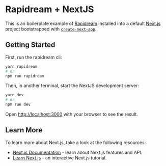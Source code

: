 # Rapidream + NextJS

This is an boilerplate example of [Rapidream](https://rapidream.com) installed into a default [Next.js](https://nextjs.org/) project bootstrapped with [`create-next-app`](https://github.com/vercel/next.js/tree/canary/packages/create-next-app).

## Getting Started

First, run the rapidream cli:

```bash
yarn rapidream
# or
npm run rapidream
```

Then, in another terminal, start the NextJS development server:

```bash
yarn dev
# or
npm run dev
```

Open [http://localhost:3000](http://localhost:3000) with your browser to see the result.

## Learn More

To learn more about Next.js, take a look at the following resources:

- [Next.js Documentation](https://nextjs.org/docs) - learn about Next.js features and API.
- [Learn Next.js](https://nextjs.org/learn) - an interactive Next.js tutorial.
